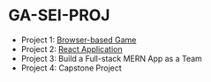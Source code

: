 # GA-SEI-PROJ

- Project 1: [Browser-based Game](https://github.com/hongpeichua94/GA-SEI-PROJ/tree/main/Connect4)
- Project 2: [React Application](https://github.com/hongpeichua94/GA-SEI-PROJ/tree/main/FitFury)
- Project 3: Build a Full-stack MERN App as a Team
- Project 4: Capstone Project
